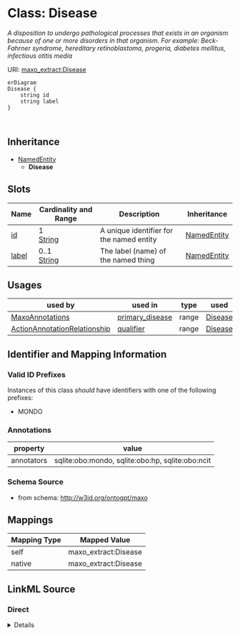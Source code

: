 

# Class: Disease


_A disposition to undergo pathological processes that exists in an organism because of one or more disorders in that organism. For example: Beck-Fahrner syndrome, hereditary retinoblastoma, progeria, diabetes mellitus, infectious otitis media_





URI: [maxo_extract:Disease](http://w3id.org/ontogpt/maxoDisease)



```mermaid
erDiagram
Disease {
    string id  
    string label  
}



```




## Inheritance
* [NamedEntity](NamedEntity.md)
    * **Disease**



## Slots

| Name | Cardinality and Range | Description | Inheritance |
| ---  | --- | --- | --- |
| [id](id.md) | 1 <br/> [String](String.md) | A unique identifier for the named entity | [NamedEntity](NamedEntity.md) |
| [label](label.md) | 0..1 <br/> [String](String.md) | The label (name) of the named thing | [NamedEntity](NamedEntity.md) |





## Usages

| used by | used in | type | used |
| ---  | --- | --- | --- |
| [MaxoAnnotations](MaxoAnnotations.md) | [primary_disease](primary_disease.md) | range | [Disease](Disease.md) |
| [ActionAnnotationRelationship](ActionAnnotationRelationship.md) | [qualifier](qualifier.md) | range | [Disease](Disease.md) |






## Identifier and Mapping Information


### Valid ID Prefixes

Instances of this class *should* have identifiers with one of the following prefixes:

* MONDO






### Annotations

| property | value |
| --- | --- |
| annotators | sqlite:obo:mondo, sqlite:obo:hp, sqlite:obo:ncit |



### Schema Source


* from schema: http://w3id.org/ontogpt/maxo




## Mappings

| Mapping Type | Mapped Value |
| ---  | ---  |
| self | maxo_extract:Disease |
| native | maxo_extract:Disease |







## LinkML Source

<!-- TODO: investigate https://stackoverflow.com/questions/37606292/how-to-create-tabbed-code-blocks-in-mkdocs-or-sphinx -->

### Direct

<details>
```yaml
name: Disease
id_prefixes:
- MONDO
annotations:
  annotators:
    tag: annotators
    value: sqlite:obo:mondo, sqlite:obo:hp, sqlite:obo:ncit
description: 'A disposition to undergo pathological processes that exists in an organism
  because of one or more disorders in that organism. For example: Beck-Fahrner syndrome,
  hereditary retinoblastoma, progeria, diabetes mellitus, infectious otitis media'
from_schema: http://w3id.org/ontogpt/maxo
is_a: NamedEntity

```
</details>

### Induced

<details>
```yaml
name: Disease
id_prefixes:
- MONDO
annotations:
  annotators:
    tag: annotators
    value: sqlite:obo:mondo, sqlite:obo:hp, sqlite:obo:ncit
description: 'A disposition to undergo pathological processes that exists in an organism
  because of one or more disorders in that organism. For example: Beck-Fahrner syndrome,
  hereditary retinoblastoma, progeria, diabetes mellitus, infectious otitis media'
from_schema: http://w3id.org/ontogpt/maxo
is_a: NamedEntity
attributes:
  id:
    name: id
    annotations:
      prompt.skip:
        tag: prompt.skip
        value: 'true'
    description: A unique identifier for the named entity
    comments:
    - this is populated during the grounding and normalization step
    from_schema: http://w3id.org/ontogpt/maxo
    rank: 1000
    identifier: true
    alias: id
    owner: Disease
    domain_of:
    - NamedEntity
    - Publication
    range: string
    required: true
  label:
    name: label
    annotations:
      owl:
        tag: owl
        value: AnnotationProperty, AnnotationAssertion
    description: The label (name) of the named thing
    from_schema: http://w3id.org/ontogpt/maxo
    aliases:
    - name
    rank: 1000
    slot_uri: rdfs:label
    alias: label
    owner: Disease
    domain_of:
    - NamedEntity
    range: string

```
</details>